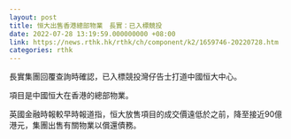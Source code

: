 ```yaml
---
layout: post
title: 恒大出售香港總部物業　長實：已入標競投
date: 2022-07-28 13:19:59.000000000 +08:00
link: https://news.rthk.hk/rthk/ch/component/k2/1659746-20220728.htm
categories: rthk
---
```


長實集團回覆查詢時確認，已入標競投灣仔告士打道中國恒大中心。

項目是中國恒大在香港的總部物業。

英國金融時報較早時報道指，恒大放售項目的成交價遠低於之前，降至接近90億港元，集團出售有關物業以償還債務。
